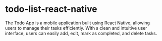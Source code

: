 # todo-list-react-native
The Todo App is a mobile application built using React Native, allowing users to manage their tasks efficiently. With a clean and intuitive user interface, users can easily add, edit, mark as completed, and delete tasks.
